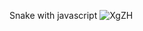 Snake with javascript
![XgZH](https://user-images.githubusercontent.com/45914400/77660230-1c593600-6f8a-11ea-850c-423e3d9713b8.gif)

